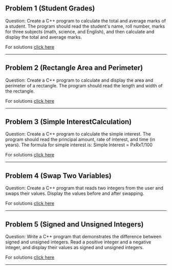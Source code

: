 ## Problem 1 (Student Grades)

Question: Create a C++ program to calculate the total and average marks of a student. The program should read the student's name, roll number, marks for three subjects (math, science, and English), and then calculate and display the total and average marks.

For solutions <a href="https://github.com/Akhilesh286/git-readme">click here</a>

----

## Problem 2 (Rectangle Area and Perimeter)

Question: Create a C++ program to calculate and display the area and perimeter of a rectangle. The program should read the length and width of the rectangle.

For solutions <a href="https://github.com/Akhilesh286/git-readme">click here</a>

----

## Problem 3 (Simple InterestCalculation)


Question: Create a C++ program to calculate the simple interest. The program should read the principal amount, rate of interest, and time (in years). The formula for simple interest is: 
Simple Interest = PxRxT/100

For solutions <a href="https://github.com/Akhilesh286/git-readme">click here</a>

----
## Problem 4 (Swap Two Variables)

Question: Create a C++ program that reads two integers from the user and swaps their values. Display the values before and after swapping.

For solutions <a href="https://github.com/Akhilesh286/git-readme">click here</a>

----

## Problem 5 (Signed and Unsigned Integers)

Question: Write a C++ program that demonstrates the difference between signed and unsigned integers. Read a positive integer and a negative integer, and display their values as signed and unsigned integers.

For solutions <a href="https://github.com/Akhilesh286/git-readme">click here</a>

----
